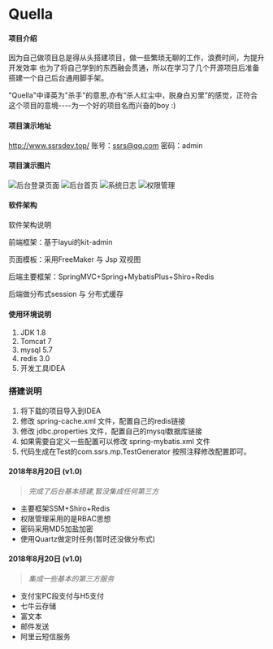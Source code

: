 # Quella

#### 项目介绍

因为自己做项目总是得从头搭建项目，做一些繁琐无聊的工作，浪费时间，为提升开发效率
也为了将自己学到的东西融会贯通，所以在学习了几个开源项目后准备搭建一个自己后台通用脚手架。

"Quella"中译英为"杀手"的意思,亦有“杀人红尘中，脱身白刃里”的感觉，正符合这个项目的意境----为一个好的项目名而兴奋的boy  :)

#### 项目演示地址
http://www.ssrsdev.top/
账号：ssrs@qq.com
密码：admin

#### 项目演示图片
![后台登录页面](https://images.gitee.com/uploads/images/2018/0924/154933_7976bedb_1783183.png "微信截图_20180924154342.png")
![后台首页](https://images.gitee.com/uploads/images/2018/0924/155004_fa46045f_1783183.png "微信截图_20180924154221.png")
![系统日志](https://images.gitee.com/uploads/images/2018/0924/155023_4a36b7f7_1783183.png "微信截图_20180924154327.png")
![权限管理](https://images.gitee.com/uploads/images/2018/0924/155049_c094a3ed_1783183.png "微信截图_20180924154309.png")
#### 软件架构
软件架构说明

前端框架：基于layui的kit-admin

页面模板：采用FreeMaker 与 Jsp 双视图

后端主要框架：SpringMVC+Spring+MybatisPlus+Shiro+Redis 

后端做分布式session 与 分布式缓存


#### 使用环境说明

1. JDK 1.8
2. Tomcat 7
3. mysql 5.7
4. redis 3.0
5. 开发工具IDEA

### 搭建说明

1. 将下载的项目导入到IDEA 
2. 修改 spring-cache.xml 文件，配置自己的redis链接
3. 修改 jdbc.properties 文件，配置自己的mysql数据库链接
4. 如果需要自定义一些配置可以修改 spring-mybatis.xml 文件
5. 代码生成在Test的com.ssrs.mp.TestGenerator 按照注释修改配置即可。


#### 2018年8月20日 (v1.0)

> *完成了后台基本搭建,暂没集成任何第三方*

- 主要框架SSM+Shiro+Redis 
- 权限管理采用的是RBAC思想
- 密码采用MD5加盐加密
- 使用Quartz做定时任务(暂时还没做分布式)
 

#### 2018年8月20日 (v1.0)

> *集成一些基本的第三方服务*

- 支付宝PC段支付与H5支付 
- 七牛云存储
- 富文本
- 邮件发送
- 阿里云短信服务


